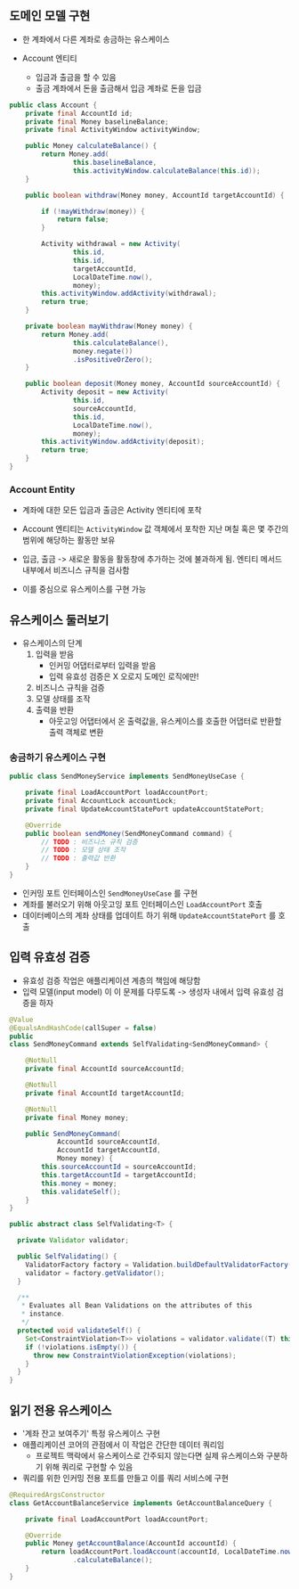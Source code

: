 ## 도메인 모델 구현

- 한 계좌에서 다른 계좌로 송금하는 유스케이스

- Account 엔티티
  - 입금과 출금을 할 수 있음
  - 출금 계좌에서 돈을 출금해서 입금 계좌로 돈을 입금

```java
public class Account {
	private final AccountId id;
	private final Money baselineBalance;
	private final ActivityWindow activityWindow;

	public Money calculateBalance() {
		return Money.add(
				this.baselineBalance,
				this.activityWindow.calculateBalance(this.id));
	}

	public boolean withdraw(Money money, AccountId targetAccountId) {

		if (!mayWithdraw(money)) {
			return false;
		}

		Activity withdrawal = new Activity(
				this.id,
				this.id,
				targetAccountId,
				LocalDateTime.now(),
				money);
		this.activityWindow.addActivity(withdrawal);
		return true;
	}

	private boolean mayWithdraw(Money money) {
		return Money.add(
				this.calculateBalance(),
				money.negate())
				.isPositiveOrZero();
	}

	public boolean deposit(Money money, AccountId sourceAccountId) {
		Activity deposit = new Activity(
				this.id,
				sourceAccountId,
				this.id,
				LocalDateTime.now(),
				money);
		this.activityWindow.addActivity(deposit);
		return true;
	}
}

```

### Account Entity

- 계좌에 대한 모든 입금과 출금은 Activity 엔티티에 포착
- Account 엔티티는 `ActivityWindow` 값 객체에서 포착한 지난 며칠 혹은 몇 주간의 범위에 해당하는 활동만 보유

- 입금, 출금 -> 새로운 활동을 활동창에 추가하는 것에 불과하게 됨. 엔티티 메서드 내부에서 비즈니스 규칙을 검사함
- 이를 중심으로 유스케이스를 구현 가능



## 유스케이스 둘러보기

- 유스케이스의 단계
  1. 입력을 받음
     - 인커밍 어댑터로부터 입력을 받음
     - 입력 유효성 검증은 X 오로지 도메인 로직에만!
  2. 비즈니스 규칙을 검증
  3. 모델 상태를 조작
  4. 출력을 반환
     - 아웃고잉 어댑터에서 온 출력값을, 유스케이스를 호출한 어댑터로 반환할 출력 객체로 변환

### 송금하기 유스케이스 구현

```java
public class SendMoneyService implements SendMoneyUseCase {

	private final LoadAccountPort loadAccountPort;
	private final AccountLock accountLock;
	private final UpdateAccountStatePort updateAccountStatePort;

	@Override
	public boolean sendMoney(SendMoneyCommand command) {
		// TODO : 비즈니스 규칙 검증
        // TODO : 모델 상태 조작
        // TODO : 출력값 반환
	}
}
```

- 인커밍 포트 인터페이스인 `SendMoneyUseCase` 를 구현
- 계좌를 불러오기 위해 아웃고잉 포트 인터페이스인 `LoadAccountPort` 호출
- 데이터베이스의 계좌 상태를 업데이트 하기 위해 `UpdateAccountStatePort` 를 호출



## 입력 유효성 검증

- 유효성 검증 작업은 애플리케이션 계층의 책임에 해당함
- 입력 모델(input model) 이 이 문제를 다루도록 -> 생성자 내에서 입력 유효성 검증을 하자

```java
@Value
@EqualsAndHashCode(callSuper = false)
public
class SendMoneyCommand extends SelfValidating<SendMoneyCommand> {

    @NotNull
    private final AccountId sourceAccountId;

    @NotNull
    private final AccountId targetAccountId;

    @NotNull
    private final Money money;

    public SendMoneyCommand(
            AccountId sourceAccountId,
            AccountId targetAccountId,
            Money money) {
        this.sourceAccountId = sourceAccountId;
        this.targetAccountId = targetAccountId;
        this.money = money;
        this.validateSelf();
    }
}

```

```java
public abstract class SelfValidating<T> {

  private Validator validator;

  public SelfValidating() {
    ValidatorFactory factory = Validation.buildDefaultValidatorFactory();
    validator = factory.getValidator();
  }

  /**
   * Evaluates all Bean Validations on the attributes of this
   * instance.
   */
  protected void validateSelf() {
    Set<ConstraintViolation<T>> violations = validator.validate((T) this);
    if (!violations.isEmpty()) {
      throw new ConstraintViolationException(violations);
    }
  }
}
```



## 읽기 전용 유스케이스

- '계좌 잔고 보여주기' 특정 유스케이스 구현
- 애플리케이션 코어의 관점에서 이 작업은 간단한 데이터 쿼리임
  - 프로젝트 맥락에서 유스케이스로 간주되지 않는다면 실제 유스케이스와 구분하기 위해 쿼리로 구현할 수 있음
- 쿼리를 위한 인커밍 전용 포트를 만들고 이를 쿼리 서비스에 구현

```java
@RequiredArgsConstructor
class GetAccountBalanceService implements GetAccountBalanceQuery {

	private final LoadAccountPort loadAccountPort;

	@Override
	public Money getAccountBalance(AccountId accountId) {
		return loadAccountPort.loadAccount(accountId, LocalDateTime.now())
				.calculateBalance();
	}
}

```


